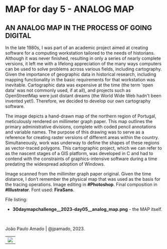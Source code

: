 <h1>MAP for day 5 - ANALOG MAP</h1>
<h2>AN ANALOG MAP IN THE PROCESS OF GOING DIGITAL</h2> 
<p>In the late 1980s, I was part of an academic project aimed at creating software for a computing workstation tailored to the needs of historians. Although it was never finished, resulting in only a series of nearly complete versions, it left me with a lifelong appreciation of the many ways computers can be used to solve problems across various fields, including cartography. Given the importance of geographic data in historical research, including mapping functionality in the basic requirements for that workstation was inevitable. Cartographic data was expensive at the time (the term 'open data' was not commonly used, if at all), and projects such as OpenStreetMap were just distant dreams (the World Wide Web hadn't been invented yet!). Therefore, we decided to develop our own cartography software.</p>
<p>The image depicts a hand-drawn map of the northern region of Portugal, meticulously rendered on millimeter graph paper. This map outlines the primary administrative divisions, complete with coded pencil annotations and variable names. The purpose of this drawing was to serve as a reference for creating raster versions of different areas within the country. Simultaneously, work was underway to define the shapes of these regions as vector-traced polygons. This cartographic project, which we can refer to as the nascent stages of a GIS platform, was developed in C and had to contend with the constraints of graphics-intensive software during a time predating the widespread adoption of Windows.</p>
<p>Image scanned from the millimiter graph paper original. Given the time distance, I don’t remember the physical map that was used as the basis for the tracing operations. Image editing in <b>#Photoshop</b>. Final composition in <b>#Illustrator</b>. Font used: <b>FiraSans</b>.  
</p>
<p>File listing:</p>
<ul>
<li><b>30daymapchallenge__2023-day05__analog_map.png</b> - the MAP itself.</li>
</ul>
<p>&nbsp;</p>
<p>João Paulo Amado | @jpamado, 2023.</p>
<table>
<tr>
<td style="border:thin #000">
<img src="30daymapchallenge__2023-day05__analog_map.png" width=auto>
</td>
</tr>
</table>
